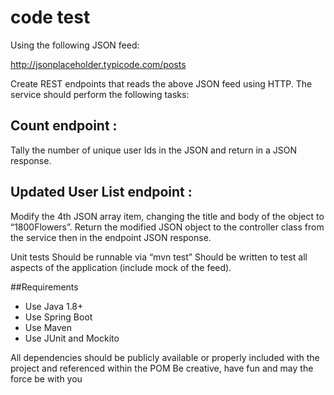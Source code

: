 # code test

Using the following JSON feed:

http://jsonplaceholder.typicode.com/posts

Create REST endpoints that reads the above JSON feed using HTTP. The service should perform the following tasks: 

## Count endpoint :
Tally the number of unique user Ids in the JSON and return in a JSON response.

## Updated User List endpoint :
 Modify the 4th JSON array item, changing the title and body of the object to “1800Flowers”. Return the modified JSON object to the controller class from the service then in the endpoint JSON response.

Unit tests Should be runnable via “mvn test” Should be written to test all aspects of the application (include mock of the feed).

##Requirements 
- Use Java 1.8+ 
- Use Spring Boot 
- Use Maven 
- Use JUnit and Mockito 

All dependencies should be publicly available or properly included with the project and referenced within the POM Be creative, have fun and may the force be with you